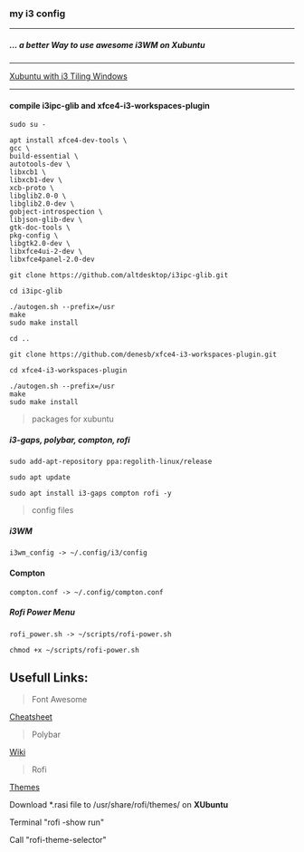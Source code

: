 ### my i3 config
---

##### ... a better Way to use awesome i3WM on Xubuntu
---
[Xubuntu with i3 Tiling Windows](https://feeblenerd.blogspot.com/2015/11/pretty-i3-with-xfce.html)

---

#### compile i3ipc-glib and xfce4-i3-workspaces-plugin

```
sudo su -

apt install xfce4-dev-tools \
gcc \
build-essential \
autotools-dev \
libxcb1 \
libxcb1-dev \
xcb-proto \
libglib2.0-0 \
libglib2.0-dev \
gobject-introspection \
libjson-glib-dev \
gtk-doc-tools \
pkg-config \
libgtk2.0-dev \
libxfce4ui-2-dev \
libxfce4panel-2.0-dev

git clone https://github.com/altdesktop/i3ipc-glib.git

cd i3ipc-glib

./autogen.sh --prefix=/usr
make
sudo make install

cd ..

git clone https://github.com/denesb/xfce4-i3-workspaces-plugin.git

cd xfce4-i3-workspaces-plugin

./autogen.sh --prefix=/usr
make
sudo make install
```

> packages for xubuntu

##### i3-gaps, polybar, compton, rofi

``` apt
sudo add-apt-repository ppa:regolith-linux/release
```

```apt
sudo apt update
```

```apt
sudo apt install i3-gaps compton rofi -y
```


> config files

##### i3WM
```
i3wm_config -> ~/.config/i3/config
```

#### Compton
```
compton.conf -> ~/.config/compton.conf
```

##### Rofi Power Menu
```
rofi_power.sh -> ~/scripts/rofi-power.sh
```

```
chmod +x ~/scripts/rofi-power.sh
```

Usefull Links:
---
> Font Awesome

[Cheatsheet](https://fontawesome.com/cheatsheet)

> Polybar

[Wiki](https://github.com/polybar/polybar/wiki)

> Rofi

[Themes](https://github.com/davatorium/rofi-themes)

Download *.rasi file to /usr/share/rofi/themes/ on **XUbuntu**

Terminal "rofi -show run"

Call "rofi-theme-selector"
